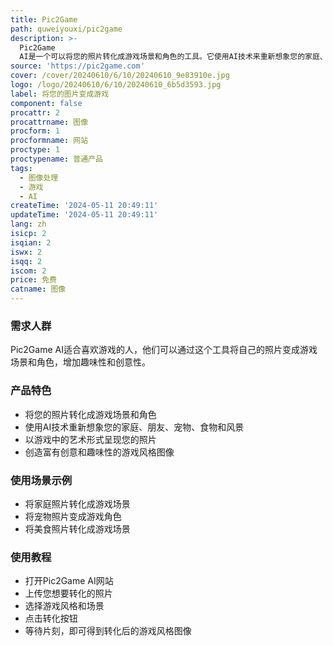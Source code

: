 ```yaml
---
title: Pic2Game
path: quweiyouxi/pic2game
description: >-
  Pic2Game
  AI是一个可以将您的照片转化成游戏场景和角色的工具。它使用AI技术来重新想象您的家庭、朋友、宠物、食物和风景，并以您喜爱的游戏中的艺术形式呈现。它的主要优点是可以将普通照片转化成富有创意和趣味性的游戏风格的图像。
source: 'https://pic2game.com'
cover: /cover/20240610/6/10/20240610_9e83910e.jpg
logo: /logo/20240610/6/10/20240610_6b5d3593.jpg
label: 将您的图片变成游戏
component: false
procattr: 2
procattrname: 图像
procform: 1
procformname: 网站
proctype: 1
proctypename: 普通产品
tags:
  - 图像处理
  - 游戏
  - AI
createTime: '2024-05-11 20:49:11'
updateTime: '2024-05-11 20:49:11'
lang: zh
isicp: 2
isqian: 2
iswx: 2
isqq: 2
iscom: 2
price: 免费
catname: 图像
---
```




### 需求人群
Pic2Game AI适合喜欢游戏的人，他们可以通过这个工具将自己的照片变成游戏场景和角色，增加趣味性和创意性。

### 产品特色
* 将您的照片转化成游戏场景和角色
* 使用AI技术重新想象您的家庭、朋友、宠物、食物和风景
* 以游戏中的艺术形式呈现您的照片
* 创造富有创意和趣味性的游戏风格图像

### 使用场景示例
* 将家庭照片转化成游戏场景
* 将宠物照片变成游戏角色
* 将美食照片转化成游戏场景

### 使用教程
* 打开Pic2Game AI网站
* 上传您想要转化的照片
* 选择游戏风格和场景
* 点击转化按钮
* 等待片刻，即可得到转化后的游戏风格图像

  

